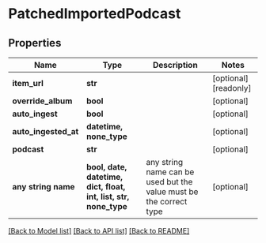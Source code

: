 # PatchedImportedPodcast


## Properties
Name | Type | Description | Notes
------------ | ------------- | ------------- | -------------
**item_url** | **str** |  | [optional] [readonly] 
**override_album** | **bool** |  | [optional] 
**auto_ingest** | **bool** |  | [optional] 
**auto_ingested_at** | **datetime, none_type** |  | [optional] 
**podcast** | **str** |  | [optional] 
**any string name** | **bool, date, datetime, dict, float, int, list, str, none_type** | any string name can be used but the value must be the correct type | [optional]

[[Back to Model list]](../README.md#documentation-for-models) [[Back to API list]](../README.md#documentation-for-api-endpoints) [[Back to README]](../README.md)


